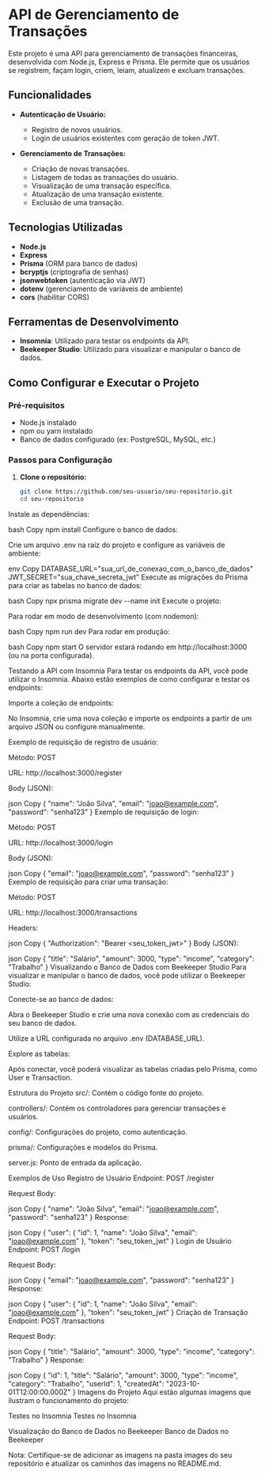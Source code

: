 # API de Gerenciamento de Transações

Este projeto é uma API para gerenciamento de transações financeiras, desenvolvida com Node.js, Express e Prisma. Ele permite que os usuários se registrem, façam login, criem, leiam, atualizem e excluam transações.

## Funcionalidades

- **Autenticação de Usuário:**
  - Registro de novos usuários.
  - Login de usuários existentes com geração de token JWT.

- **Gerenciamento de Transações:**
  - Criação de novas transações.
  - Listagem de todas as transações do usuário.
  - Visualização de uma transação específica.
  - Atualização de uma transação existente.
  - Exclusão de uma transação.

## Tecnologias Utilizadas

- **Node.js**
- **Express**
- **Prisma** (ORM para banco de dados)
- **bcryptjs** (criptografia de senhas)
- **jsonwebtoken** (autenticação via JWT)
- **dotenv** (gerenciamento de variáveis de ambiente)
- **cors** (habilitar CORS)

## Ferramentas de Desenvolvimento

- **Insomnia**: Utilizado para testar os endpoints da API.
- **Beekeeper Studio**: Utilizado para visualizar e manipular o banco de dados.

## Como Configurar e Executar o Projeto

### Pré-requisitos

- Node.js instalado
- npm ou yarn instalado
- Banco de dados configurado (ex: PostgreSQL, MySQL, etc.)

### Passos para Configuração

1. **Clone o repositório:**

   ```bash
   git clone https://github.com/seu-usuario/seu-repositorio.git
   cd seu-repositorio
Instale as dependências:

bash
Copy
npm install
Configure o banco de dados:

Crie um arquivo .env na raiz do projeto e configure as variáveis de ambiente:

env
Copy
DATABASE_URL="sua_url_de_conexao_com_o_banco_de_dados"
JWT_SECRET="sua_chave_secreta_jwt"
Execute as migrações do Prisma para criar as tabelas no banco de dados:

bash
Copy
npx prisma migrate dev --name init
Execute o projeto:

Para rodar em modo de desenvolvimento (com nodemon):

bash
Copy
npm run dev
Para rodar em produção:

bash
Copy
npm start
O servidor estará rodando em http://localhost:3000 (ou na porta configurada).

Testando a API com Insomnia
Para testar os endpoints da API, você pode utilizar o Insomnia. Abaixo estão exemplos de como configurar e testar os endpoints:

Importe a coleção de endpoints:

No Insomnia, crie uma nova coleção e importe os endpoints a partir de um arquivo JSON ou configure manualmente.

Exemplo de requisição de registro de usuário:

Método: POST

URL: http://localhost:3000/register

Body (JSON):

json
Copy
{
  "name": "João Silva",
  "email": "joao@example.com",
  "password": "senha123"
}
Exemplo de requisição de login:

Método: POST

URL: http://localhost:3000/login

Body (JSON):

json
Copy
{
  "email": "joao@example.com",
  "password": "senha123"
}
Exemplo de requisição para criar uma transação:

Método: POST

URL: http://localhost:3000/transactions

Headers:

json
Copy
{
  "Authorization": "Bearer <seu_token_jwt>"
}
Body (JSON):

json
Copy
{
  "title": "Salário",
  "amount": 3000,
  "type": "income",
  "category": "Trabalho"
}
Visualizando o Banco de Dados com Beekeeper Studio
Para visualizar e manipular o banco de dados, você pode utilizar o Beekeeper Studio:

Conecte-se ao banco de dados:

Abra o Beekeeper Studio e crie uma nova conexão com as credenciais do seu banco de dados.

Utilize a URL configurada no arquivo .env (DATABASE_URL).

Explore as tabelas:

Após conectar, você poderá visualizar as tabelas criadas pelo Prisma, como User e Transaction.

Estrutura do Projeto
src/: Contém o código fonte do projeto.

controllers/: Contém os controladores para gerenciar transações e usuários.

config/: Configurações do projeto, como autenticação.

prisma/: Configurações e modelos do Prisma.

server.js: Ponto de entrada da aplicação.

Exemplos de Uso
Registro de Usuário
Endpoint: POST /register

Request Body:

json
Copy
{
  "name": "João Silva",
  "email": "joao@example.com",
  "password": "senha123"
}
Response:

json
Copy
{
  "user": {
    "id": 1,
    "name": "João Silva",
    "email": "joao@example.com"
  },
  "token": "seu_token_jwt"
}
Login de Usuário
Endpoint: POST /login

Request Body:

json
Copy
{
  "email": "joao@example.com",
  "password": "senha123"
}
Response:

json
Copy
{
  "user": {
    "id": 1,
    "name": "João Silva",
    "email": "joao@example.com"
  },
  "token": "seu_token_jwt"
}
Criação de Transação
Endpoint: POST /transactions

Request Body:

json
Copy
{
  "title": "Salário",
  "amount": 3000,
  "type": "income",
  "category": "Trabalho"
}
Response:

json
Copy
{
  "id": 1,
  "title": "Salário",
  "amount": 3000,
  "type": "income",
  "category": "Trabalho",
  "userId": 1,
  "createdAt": "2023-10-01T12:00:00.000Z"
}
Imagens do Projeto
Aqui estão algumas imagens que ilustram o funcionamento do projeto:

Testes no Insomnia
Testes no Insomnia

Visualização do Banco de Dados no Beekeeper
Banco de Dados no Beekeeper

Nota: Certifique-se de adicionar as imagens na pasta images do seu repositório e atualizar os caminhos das imagens no README.md.
